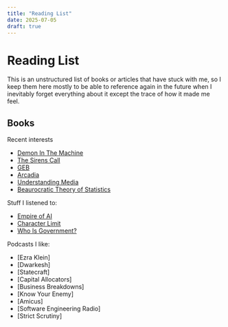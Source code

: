 ```yaml
---
title: "Reading List"
date: 2025-07-05
draft: true
---
```


# Reading List


This is an unstructured list of books or articles that have stuck with me, so I keep them here mostly to be able to reference again in the future when I inevitably forget everything about it except the trace of how it made me feel. 


## Books

Recent interests
- [Demon In The Machine](https://www.amazon.com/Demon-Machine-Paul-Davies/dp/024130959X)
- [The Sirens Call](https://www.penguinrandomhouse.com/books/719661/the-sirens-call-by-chris-hayes/)
- [GEB](https://en.wikipedia.org/wiki/G%C3%B6del,_Escher,_Bach)
- [Arcadia](https://en.wikipedia.org/wiki/Arcadia_(play))
- [Understanding Media](https://en.wikipedia.org/wiki/Understanding_Media)
- [Beaurocratic Theory of Statistics](https://arxiv.org/abs/2501.03457)


Stuff I listened to:
- [Empire of AI](https://en.wikipedia.org/wiki/Empire_of_AI)
- [Character Limit](https://en.wikipedia.org/wiki/Character_Limit:_How_Elon_Musk_Destroyed_Twitter)
- [Who Is Government?](https://www.penguinrandomhouse.com/books/788713/who-is-government-by-edited-by-michael-lewis/)


Podcasts I like:
- [Ezra Klein]
- [Dwarkesh]
- [Statecraft]
- [Capital Allocators]
- [Business Breakdowns]
- [Know Your Enemy]
- [Amicus]
- [Software Engineering Radio]
- [Strict Scrutiny]